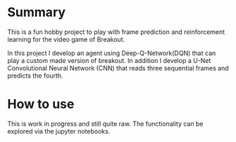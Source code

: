 # Summary
This is a fun hobby project to play with frame prediction and reinforcement learning for the video game of Breakout.

In this project I develop an agent using Deep-Q-Network(DQN) that can play a custom made version of breakout. In addition I develop a U-Net Convolutional Neural Network (CNN) that reads three sequential frames and predicts the fourth.

# How to use
This is work in progress and still quite raw. The functionality can be explored via the jupyter notebooks.
